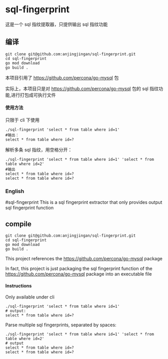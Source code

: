 # sql-fingerprint
这是一个 sql 指纹提取器，只提供输出 sql 指纹功能
## 编译
```
git clone git@github.com:anjingjingan/sql-fingerprint.git
cd sql-fingerprint
go mod download
go build .
```
本项目引用了 https://github.com/percona/go-mysql 包

实际上，本项目只是对 https://github.com/percona/go-mysql 包的 sql 指纹功能,进行打包成可执行文件

#### 使用方法
只限于 cli 下使用
````
./sql-fingerprint 'select * from table where id=1'
#输出：
select * from table where id=?
````

解析多条 sql 指纹，用空格分开：
````
./sql-fingerprint 'select * from table where id=1' 'select * from table where id=2'
#输出
select * from table where id=?
select * from table where id=?
````

### English
#sql-fingerprint
This is a sql fingerprint extractor that only provides output sql fingerprint function
## compile
```
git clone git@github.com:anjingjingan/sql-fingerprint.git
cd sql-fingerprint
go mod download
go build .
```
This project references the https://github.com/percona/go-mysql package

In fact, this project is just packaging the sql fingerprint function of the https://github.com/percona/go-mysql package into an executable file

#### Instructions
Only available under cli
````
./sql-fingerprint 'select * from table where id=1'
# output:
select * from table where id=?
````

Parse multiple sql fingerprints, separated by spaces:
````
./sql-fingerprint 'select * from table where id=1' 'select * from table where id=2'
# output
select * from table where id=?
select * from table where id=?
````
